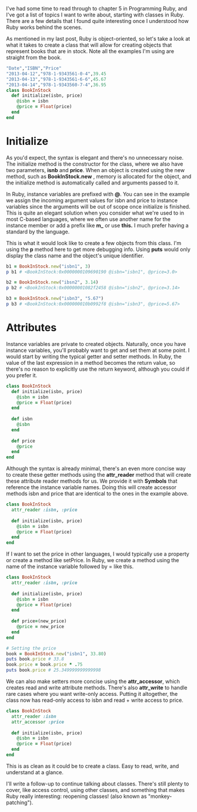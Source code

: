 I've had some time to read through to chapter 5 in Programming Ruby, and I've got a list of topics I want to write about, starting with classes in Ruby. There are a few details that I found quite interesting once I understood how Ruby works behind the scenes.

As mentioned in my last post, Ruby is object-oriented, so let's take a look at what it takes to create a class that will allow for creating objects that represent books that are in stock. Note all the examples I'm using are straight from the book.

```ruby
"Date","ISBN","Price"
"2013-04-12","978-1-9343561-0-4",39.45
"2013-04-13","978-1-9343561-6-6",45.67
"2013-04-14","978-1-9343560-7-4",36.95
class BookInStock
  def initialize(isbn, price)
    @isbn = isbn
    @price = Float(price)
  end
end
```

# Initialize

As you'd expect, the syntax is elegant and there's no unnecessary noise. The initialize method is the constructor for the class, where we also have two parameters, **isnb** and **price**. When an object is created using the new method, such as **BookInStock.new** , memory is allocated for the object, and the initialize method is automatically called and arguments passed to it.

In Ruby, instance variables are prefixed with **@**. You can see in the example we assign the incoming argument values for isbn and price to instance variables since the arguments will be out of scope once initialize is finished. This is quite an elegant solution when you consider what we're used to in most C-based languages, where we often use another name for the instance member or add a prefix like **m_** or use **this.** I much prefer having a standard by the language.

This is what it would look like to create a few objects from this class. I'm using the **p** method here to get more debugging info. Using **puts** would only display the class name and the object's unique identifier.

```ruby
b1 = BookInStock.new("isbn1", 3)
p b1 # <BookInStock:0x0000000109690190 @isbn="isbn1", @price=3.0>

b2 = BookInStock.new("ibsn2", 3.14)
p b2 # <BookInStock:0x00000001082f2458 @isbn="isbn2", @price=3.14>

b3 = BookInStock.new("isbn3", "5.67")
p b3 # <BookInStock:0x000000010b0992f8 @isbn="isbn3", @price=5.67>
```

# Attributes

Instance variables are private to created objects. Naturally, once you have instance variables, you'll probably want to get and set them at some point. I would start by writing the typical getter and setter methods. In Ruby, the value of the last expression in a method becomes the return value, so there's no reason to explicitly use the return keyword, although you could if you prefer it.

```ruby
class BookInStock
  def initialize(isbn, price)
    @isbn = isbn
    @price = Float(price)
  end
  
  def isbn
    @isbn
  end
  
  def price
    @price
  end
end
```

Although the syntax is already minimal, there's an even more concise way to create these getter methods using the **attr_reader** method that will create these attribute reader methods for us. We provide it with **Symbols** that reference the instance variable names. Doing this will create accessor methods isbn and price that are identical to the ones in the example above.

```ruby
class BookInStock
  attr_reader :isbn, :price
  
  def initialize(isbn, price)
    @isbn = isbn
    @price = Float(price)
  end
end
```


If I want to set the price in other languages, I would typically use a property or create a method like setPrice. In Ruby, we create a method using the name of the instance variable followed by = like this.

```ruby
class BookInStock
  attr_reader :isbn, :price
  
  def initialize(isbn, price)
    @isbn = isbn
    @price = Float(price)
  end
  
  def price=(new_price)
    @price = new_price
  end
end

# Setting the price
book = BookInStock.new("isbn1", 33.80)
puts book.price # 33.8
book.price = book.price * .75
puts book.price # 25.349999999999998
```

We can also make setters more concise using the **attr_accessor**, which creates read and write attribute methods. There's also **attr_write** to handle rare cases where you want write-only access. Putting it altogether, the class now has read-only access to isbn and read + write access to price.

```ruby
class BookInStock
  attr_reader :isbn
  attr_accessor :price
    
  def initialize(isbn, price)
    @isbn = isbn
    @price = Float(price)
  end
end
```


This is as clean as it could be to create a class. Easy to read, write, and understand at a glance.

I'll write a follow-up to continue talking about classes. There's still plenty to cover, like access control, using other classes, and something that makes Ruby really interesting: reopening classes! (also known as "monkey-patching").
